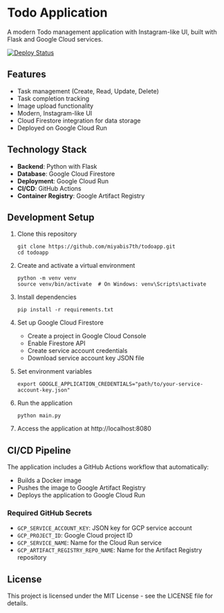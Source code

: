 # Todo Application

A modern Todo management application with Instagram-like UI, built with Flask and Google Cloud services.

[![Deploy Status](https://img.shields.io/badge/deploy-active-brightgreen)](https://todoapp-129496739028.asia-northeast1.run.app/)

## Features

- Task management (Create, Read, Update, Delete)
- Task completion tracking
- Image upload functionality
- Modern, Instagram-like UI
- Cloud Firestore integration for data storage
- Deployed on Google Cloud Run

## Technology Stack

- **Backend**: Python with Flask
- **Database**: Google Cloud Firestore
- **Deployment**: Google Cloud Run
- **CI/CD**: GitHub Actions
- **Container Registry**: Google Artifact Registry

## Development Setup

1. Clone this repository
   ```
   git clone https://github.com/miyabis7th/todoapp.git
   cd todoapp
   ```

2. Create and activate a virtual environment
   ```
   python -m venv venv
   source venv/bin/activate  # On Windows: venv\Scripts\activate
   ```

3. Install dependencies
   ```
   pip install -r requirements.txt
   ```

4. Set up Google Cloud Firestore
   - Create a project in Google Cloud Console
   - Enable Firestore API
   - Create service account credentials
   - Download service account key JSON file

5. Set environment variables
   ```
   export GOOGLE_APPLICATION_CREDENTIALS="path/to/your-service-account-key.json"
   ```

6. Run the application
   ```
   python main.py
   ```

7. Access the application at http://localhost:8080

## CI/CD Pipeline

The application includes a GitHub Actions workflow that automatically:
- Builds a Docker image
- Pushes the image to Google Artifact Registry
- Deploys the application to Google Cloud Run

### Required GitHub Secrets

- `GCP_SERVICE_ACCOUNT_KEY`: JSON key for GCP service account
- `GCP_PROJECT_ID`: Google Cloud project ID
- `GCP_SERVICE_NAME`: Name for the Cloud Run service
- `GCP_ARTIFACT_REGISTRY_REPO_NAME`: Name for the Artifact Registry repository

## License

This project is licensed under the MIT License - see the LICENSE file for details.